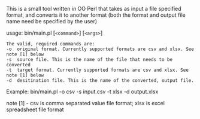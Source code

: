 This is a small tool written in OO Perl that takes as input a file specified format, and converts it to another format (both the format and output file name need be specified by the user)  
  
  
usage: bin/main.pl [`<command>`] [`<args>`]
  
  	The valid, required commands are:
  	-o	original format. Currently supported formats are csv and xlsx. See note [1] below
  	-s	source file. This is the name of the file that needs to be converted
  	-t	target format. Currently supported formats are csv and xlsx. See note [1] below
  	-d	desitination file. This is the name of the converted, output file.
  
Example: bin/main.pl -o csv -s input.csv -t xlsx -d output.xlsx
  
note [1] - csv is comma separated value file format; xlsx is excel spreadsheet file format
